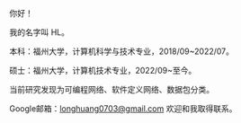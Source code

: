 你好！

我的名字叫 HL。

本科：福州大学，计算机科学与技术专业，2018/09~2022/07。

硕士：福州大学，计算机技术专业，2022/09~至今。

当前研究发现为可编程网络、软件定义网络、数据包分类。

Google邮箱：longhuang0703@gmail.com 欢迎和我取得联系。

